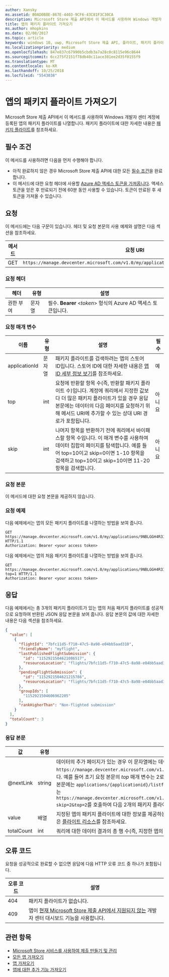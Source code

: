```yaml
---
author: Xansky
ms.assetid: B0AD0B8E-867E-4403-9CF6-43C81F3C30CA
description: Microsoft Store 제출 API에서 이 메서드를 사용하여 Windows 개발자 센터 계정에 등록된 앱의 패키지 플라이트 정보를 검색합니다.
title: 앱의 패키지 플라이트 가져오기
ms.author: mhopkins
ms.date: 02/08/2017
ms.topic: article
keywords: windows 10, uwp, Microsoft Store 제출 API, 플라이트, 패키지 플라이트
ms.localizationpriority: medium
ms.openlocfilehash: 847e837c67990b5cbdb3a7a28c0c8115e96c8644
ms.sourcegitcommit: 6cc275f2151f78db40c11ace381ee2d35f0155f9
ms.translationtype: MT
ms.contentlocale: ko-KR
ms.lasthandoff: 10/25/2018
ms.locfileid: "5543038"
---
```

# <a name="get-package-flights-for-an-app"></a>앱의 패키지 플라이트 가져오기

Microsoft Store 제출 API에서 이 메서드를 사용하여 Windows 개발자 센터 계정에 등록된 앱의 패키지 플라이트를 나열합니다. 패키지 플라이트에 대한 자세한 내용은 [패키지 플라이트](https://msdn.microsoft.com/windows/uwp/publish/package-flights)를 참조하세요.

## <a name="prerequisites"></a>필수 조건

이 메서드를 사용하려면 다음을 먼저 수행해야 합니다.

* 아직 완료하지 않은 경우 Microsoft Store 제출 API에 대한 모든 [필수 조건](create-and-manage-submissions-using-windows-store-services.md#prerequisites)을 완료합니다.
* 이 메서드에 대한 요청 헤더에 사용할 [Azure AD 액세스 토큰을 가져옵니다](create-and-manage-submissions-using-windows-store-services.md#obtain-an-azure-ad-access-token). 액세스 토큰을 얻은 후 만료되기 전에 60분 동안 사용할 수 있습니다. 토큰이 만료된 후 새 토큰을 가져올 수 있습니다.

## <a name="request"></a>요청

이 메서드에는 다음 구문이 있습니다. 헤더 및 요청 본문의 사용 예제와 설명은 다음 섹션을 참조하세요.

| 메서드 | 요청 URI                                                      |
|--------|------------------------------------------------------------------|
| GET    | ```https://manage.devcenter.microsoft.com/v1.0/my/applications/{applicationId}/listflights``` |


### <a name="request-header"></a>요청 헤더

| 헤더        | 유형   | 설명                                                                 |
|---------------|--------|-----------------------------------------------------------------------------|
| 권한 부여 | 문자열 | 필수. **Bearer** &lt;*token*&gt; 형식의 Azure AD 액세스 토큰입니다. |


### <a name="request-parameters"></a>요청 매개 변수

|  이름  |  유형  |  설명  |  필수  |
|------|------|------|------|
|  applicationId  |  문자열  |  패키지 플라이트를 검색하려는 앱의 스토어 ID입니다. 스토어 ID에 대한 자세한 내용은 [앱 ID 세부 정보 보기](https://msdn.microsoft.com/windows/uwp/publish/view-app-identity-details)를 참조하세요.  |  예  |
|  top  |  int  |  요청에 반환할 항목 수(즉, 반환할 패키지 플라이트 수)입니다. 계정에 쿼리에서 지정한 값보다 더 많은 패키지 플라이트가 있을 경우 응답 본문에는 데이터의 다음 페이지를 요청하기 위해 메서드 URI에 추가할 수 있는 상대 URI 경로가 포함됩니다.  |  아니요  |
|  skip  |  int  |  나머지 항목을 반환하기 전에 쿼리에서 바이패스할 항목 수입니다. 이 매개 변수를 사용하여 데이터 집합의 페이지를 탐색합니다. 예를 들어 top=10이고 skip=0이면 1-10 항목을 검색하고 top=10이고 skip=10이면 11-20 항목을 검색합니다.  |  아니요  |


### <a name="request-body"></a>요청 본문

이 메서드에 대한 요청 본문을 제공하지 않습니다.

### <a name="request-examples"></a>요청 예제

다음 예제에서는 앱의 모든 패키지 플라이트를 나열하는 방법을 보여 줍니다.

```
GET https://manage.devcenter.microsoft.com/v1.0/my/applications/9NBLGGH4R315/listflights HTTP/1.1
Authorization: Bearer <your access token>
```

다음 예제에서는 앱의 처음 패키지 플라이트를 나열하는 방법을 보여 줍니다.

```
GET https://manage.devcenter.microsoft.com/v1.0/my/applications/9NBLGGH4R315/listflights?top=1 HTTP/1.1
Authorization: Bearer <your access token>
```

## <a name="response"></a>응답

다음 예제에서는 총 3개의 패키지 플라이트가 있는 앱의 처음 패키지 플라이트를 성공적으로 요청하여 반환된 JSON 응답 본문을 보여 줍니다. 응답 본문의 값에 대한 자세한 내용은 다음 섹션을 참조하세요.

```json
{
  "value": [
    {
      "flightId": "7bfc11d5-f710-47c5-8a98-e04bb5aad310",
      "friendlyName": "myflight",
      "lastPublishedFlightSubmission": {
        "id": "1152921504621086517",
        "resourceLocation": "flights/7bfc11d5-f710-47c5-8a98-e04bb5aad310/submissions/1152921504621086517"
      },
      "pendingFlightSubmission": {
        "id": "1152921504621215786",
        "resourceLocation": "flights/7bfc11d5-f710-47c5-8a98-e04bb5aad310/submissions/1152921504621215786"
      },
      "groupIds": [
        "1152921504606962205"
      ],
      "rankHigherThan": "Non-flighted submission"
    }
  ],
  "totalCount": 3
}
```

### <a name="response-body"></a>응답 본문

| 값      | 유형   | 설명       |
|------------|--------|---------------------|
| @nextLink  | string | 데이터의 추가 페이지가 있는 경우 이 문자열에는 데이터의 다음 페이지를 요청하기 위해 기본 ```https://manage.devcenter.microsoft.com/v1.0/my/``` 요청 URI를 추가할 수 있는 상대 경로가 포함됩니다. 예를 들어 초기 요청 본문의 *top* 매개 변수는 2로 설정되어 있지만 앱의 패키지 플라이트가 4개인 경우 응답 본문에는 ```applications/{applicationid}/listflights/?skip=2&top=2```의 @nextLink 값이 포함되며 이는 ```https://manage.devcenter.microsoft.com/v1.0/my/applications/{applicationid}/listflights/?skip=2&top=2```를 호출하여 다음 2개의 패키지 플라이트를 호출할 수 있음을 나타냅니다. |
| value      | 배열  | 지정된 앱의 패키지 플라이트에 대한 정보를 제공하는 개체의 배열입니다. 각 개체의 데이터에 대한 자세한 내용은 [플라이트 리소스](get-app-data.md#flight-object)를 참조하세요.               |
| totalCount | int    | 쿼리에 대한 데이터 결과의 총 행 수(즉, 지정한 앱의 총 패키지 플라이트 수)입니다.   |


## <a name="error-codes"></a>오류 코드

요청을 성공적으로 완료할 수 없으면 응답에 다음 HTTP 오류 코드 중 하나가 포함됩니다.

| 오류 코드 |  설명   |
|--------|------------------|
| 404  | 패키지 플라이트가 없습니다. |
| 409  | 앱이 [현재 Microsoft Store 제출 API에서 지원되지 않는](create-and-manage-submissions-using-windows-store-services.md#not_supported) 개발자 센터 대시보드 기능을 사용합니다.  |


## <a name="related-topics"></a>관련 항목

* [Microsoft Store 서비스를 사용하여 제출 만들기 및 관리](create-and-manage-submissions-using-windows-store-services.md)
* [모든 앱 가져오기](get-all-apps.md)
* [앱 가져오기](get-an-app.md)
* [앱에 대한 추가 기능 가져오기](get-add-ons-for-an-app.md)
